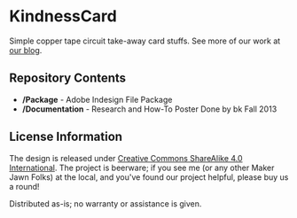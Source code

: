 # KindnessCard
Simple copper tape circuit take-away card stuffs.
See more of our work at [our blog](http://makerjawn.org/blog/).

Repository Contents
-------------------
* **/Package** - Adobe Indesign File Package
* **/Documentation** - Research and How-To Poster Done by bk Fall 2013

License Information
-------------------
The design is released under [Creative Commons ShareAlike 4.0 International](https://creativecommons.org/licenses/by-sa/4.0/).
The project is beerware; if you see me (or any other Maker Jawn Folks) at the local, and you've found our project helpful, please buy us a round!

Distributed as-is; no warranty or assistance is given.

